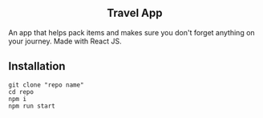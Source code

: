 <h2 style="text-align: center;">Travel App </h2>
An app that helps pack items and makes sure you don't forget anything on your journey. Made with React JS. 


## Installation 
```
git clone "repo name"
cd repo
npm i
npm run start 
```
###  

 

 
 
